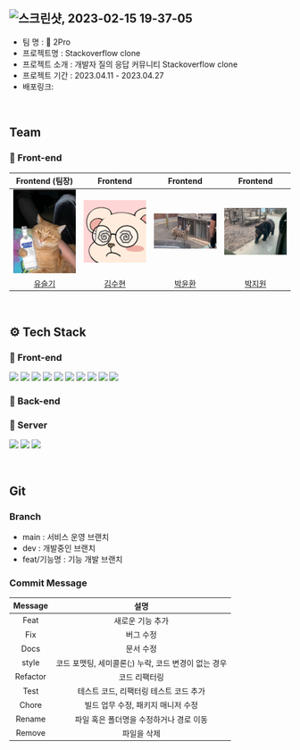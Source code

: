 ![스크린샷, 2023-02-15 19-37-05](https://user-images.githubusercontent.com/96197310/219004322-85056cb5-4dd4-4fbc-8537-732fd1b85c23.png)
--------------------------------------------------------------
* 팀 명 : 🍑 2Pro
* 프로젝트명 : Stackoverflow clone
* 프로젝트 소개 : 개발자 질의 응답 커뮤니티 Stackoverflow clone
* 프로젝트 기간 : 2023.04.11 - 2023.04.27
* 배포링크: 
 
<br/>

## Team
### 🌅 Front-end

|Frontend (팀장)|Frontend|Frontend|Frontend|
| :---: | :---: | :---: | :---: |
| <img src="./image/seulgi.jpeg" width=150px alt="슬기"/> | <img src="./image/suhyun.png" width=150px alt="수현"/> | <img src="./image/yunhwan.png" width=150px alt="윤환"/> |<img src="./image/jiwon.png" width=150px alt="지원"/> |
|[유슬기](https://github.com/Seulgi-Yoo)|[김수현](https://github.com/kimsh322)|[박윤환](https://github.com/yunhwan98)|[박지원](https://github.com/zi0ne)|


<br/>


## ⚙ Tech Stack
### 🌅 Front-end
<img src="https://img.shields.io/badge/html5-E34F26?style=for-the-badge&logo=html5&logoColor=white"> <img src="https://img.shields.io/badge/css-1572B6?style=for-the-badge&logo=css3&logoColor=white"> <img src="https://img.shields.io/badge/javascript-F7DF1E?style=for-the-badge&logo=javascript&logoColor=black"> <img src="https://img.shields.io/badge/react-61DAFB?style=for-the-badge&logo=react&logoColor=black"> <img src="https://img.shields.io/badge/eslint-4B32C3?style=for-the-badge&logo=ESLint&logoColor=white"> <img src="https://img.shields.io/badge/prettier-F7B93E?style=for-the-badge&logo=Prettier&logoColor=black"> <img src="https://img.shields.io/badge/reactrouter-CA4245?style=for-the-badge&logo=ReactRouter&logoColor=white"> <img src="https://img.shields.io/badge/axios-5A29E4?style=for-the-badge&logo=axios&logoColor=white"> <img src="https://img.shields.io/badge/styled components-DB7093?style=for-the-badge&logo=styledcomponents&logoColor=white"> <img src="https://img.shields.io/badge/redux-764ABC?style=for-the-badge&logo=redux&logoColor=white">


### 🌄 Back-end



### 🔐 Server
<img src="https://img.shields.io/badge/Amazon EC2-FF9900?style=for-the-badge&logo=Amazon EC2&logoColor=white"> <img src="https://img.shields.io/badge/Amazon S3-569A31?style=for-the-badge&logo=Amazon S3&logoColor=white"> <img src="https://img.shields.io/badge/Amazon RDS-527FFF?style=for-the-badge&logo=Amazon RDS&logoColor=white">


<br/>

## Git
### Branch
* main : 서비스 운영 브랜치
* dev : 개발중인 브랜치
* feat/기능명 : 기능 개발 브랜치

### Commit Message
|Message	|설명|
|:---:|:---:|
|Feat | 새로운 기능 추가|
|Fix | 버그 수정|
|Docs | 문서 수정|
|style | 코드 포맷팅, 세미콜론(;) 누락, 코드 변경이 없는 경우|
|Refactor | 코드 리팩터링|
|Test | 테스트 코드, 리팩터링 테스트 코드 추가|
|Chore | 빌드 업무 수정, 패키지 매니저 수정|
|Rename | 파일 혹은 폴더명을 수정하거나 경로 이동|
|Remove | 파일을 삭제|
